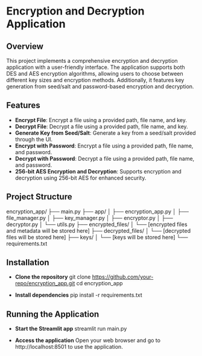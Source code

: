 # Encryption and Decryption Application

## Overview

This project implements a comprehensive encryption and decryption application with a user-friendly interface. The application supports both DES and AES encryption algorithms, allowing users to choose between different key sizes and encryption methods. Additionally, it features key generation from seed/salt and password-based encryption and decryption.

## Features

- **Encrypt File**: Encrypt a file using a provided path, file name, and key.
- **Decrypt File**: Decrypt a file using a provided path, file name, and key.
- **Generate Key from Seed/Salt**: Generate a key from a seed/salt provided through the UI.
- **Encrypt with Password**: Encrypt a file using a provided path, file name, and password.
- **Decrypt with Password**: Decrypt a file using a provided path, file name, and password.
- **256-bit AES Encryption and Decryption**: Supports encryption and decryption using 256-bit AES for enhanced security.

## Project Structure

encryption_app/
├── main.py
├── app/
│ ├── encryption_app.py
│ ├── file_manager.py
│ ├── key_manager.py
│ ├── encryptor.py
│ ├── decryptor.py
│ └── utils.py
├── encrypted_files/
│ └── [encrypted files and metadata will be stored here]
├── decrypted_files/
│ └── [decrypted files will be stored here]
├── keys/
│ └── [keys will be stored here]
└── requirements.txt

## Installation

- **Clone the repository**
  git clone https://github.com/your-repo/encryption_app.git
  cd encryption_app

- **Install dependencies**
  pip install -r requirements.txt

## Running the Application

- **Start the Streamlit app**
  streamlit run main.py

- **Access the application**
  Open your web browser and go to http://localhost:8501 to use the application.
